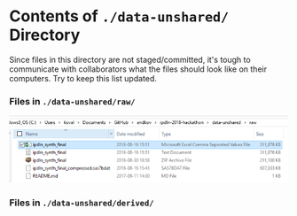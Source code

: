 Contents of `./data-unshared/` Directory
=========
Since files in this directory are not staged/committed, it's tough to communicate with collaborators what the files should look like on their computers.  Try to keep this list updated.

### Files in `./data-unshared/raw/`
![capture][capture]


### Files in `./data-unshared/derived/`
[capture]:../libs/images/screen-capture/data-unshared/raw/screen-capture.PNG
 